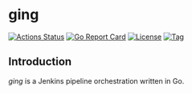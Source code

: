 # ging

[![Actions Status](https://github.com/craftslab/ging/workflows/CI/badge.svg?branch=master&event=push)](https://github.com/craftslab/ging/actions?query=workflow%3ACI)
[![Go Report Card](https://goreportcard.com/badge/github.com/craftslab/ging)](https://goreportcard.com/report/github.com/craftslab/ging)
[![License](https://img.shields.io/github/license/craftslab/ging.svg?color=brightgreen)](https://github.com/craftslab/ging/blob/master/LICENSE)
[![Tag](https://img.shields.io/github/tag/craftslab/ging.svg?color=brightgreen)](https://github.com/craftslab/ging/tags)



## Introduction

*ging* is a Jenkins pipeline orchestration written in Go.
